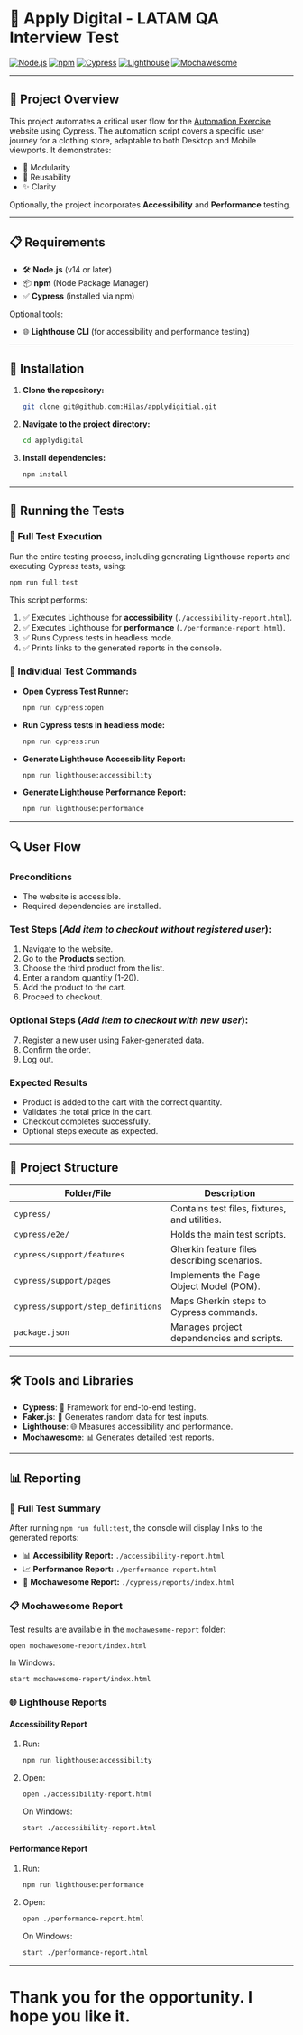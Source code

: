 # 🚀 Apply Digital - LATAM QA Interview Test

[![Node.js](https://img.shields.io/badge/Node.js-v14%2B-green)](https://nodejs.org/)
[![npm](https://img.shields.io/badge/npm-latest-blue)](https://www.npmjs.com/)
[![Cypress](https://img.shields.io/badge/Cypress-13.17.0-brightgreen)](https://www.cypress.io/)
[![Lighthouse](https://img.shields.io/badge/Lighthouse-CLI-yellow)](https://developers.google.com/web/tools/lighthouse/)
[![Mochawesome](https://img.shields.io/badge/Mochawesome-7.1.3-orange)](https://www.npmjs.com/package/mochawesome)

---

## 🌟 Project Overview
This project automates a critical user flow for the [Automation Exercise](https://automationexercise.com/) website using Cypress. The automation script covers a specific user journey for a clothing store, adaptable to both Desktop and Mobile viewports. It demonstrates:

- 🧩 Modularity
- 🔄 Reusability
- ✨ Clarity

Optionally, the project incorporates **Accessibility** and **Performance** testing.

---

## 📋 Requirements
- 🛠️ **Node.js** (v14 or later)
- 📦 **npm** (Node Package Manager)
- ✅ **Cypress** (installed via npm)
 
Optional tools:
- 🌐 **Lighthouse CLI** (for accessibility and performance testing)

---

## 🔧 Installation
1. **Clone the repository:**
   ```bash
   git clone git@github.com:Hilas/applydigitial.git
   ```

2. **Navigate to the project directory:**
   ```bash
   cd applydigital
   ```

3. **Install dependencies:**
   ```bash
   npm install
   ```

---

## 🧪 Running the Tests

### 🚀 Full Test Execution
Run the entire testing process, including generating Lighthouse reports and executing Cypress tests, using:
```bash
npm run full:test
```
This script performs:
1. ✅ Executes Lighthouse for **accessibility** (`./accessibility-report.html`).
2. ✅ Executes Lighthouse for **performance** (`./performance-report.html`).
3. ✅ Runs Cypress tests in headless mode.
4. ✅ Prints links to the generated reports in the console.

### 🎯 Individual Test Commands
- **Open Cypress Test Runner:**
   ```bash
   npm run cypress:open
   ```
- **Run Cypress tests in headless mode:**
   ```bash
   npm run cypress:run
   ```
- **Generate Lighthouse Accessibility Report:**
   ```bash
   npm run lighthouse:accessibility
   ```
- **Generate Lighthouse Performance Report:**
   ```bash
   npm run lighthouse:performance
   ```

---

## 🔍 User Flow

### Preconditions
- The website is accessible.
- Required dependencies are installed.

### Test Steps (*Add item to checkout without registered user*):
1. Navigate to the website.
2. Go to the **Products** section.
3. Choose the third product from the list.
4. Enter a random quantity (1-20).
5. Add the product to the cart.
6. Proceed to checkout.

### Optional Steps (*Add item to checkout with new user*):
7. Register a new user using Faker-generated data.
8. Confirm the order.
9. Log out.

### Expected Results
- Product is added to the cart with the correct quantity.
- Validates the total price in the cart.
- Checkout completes successfully.
- Optional steps execute as expected.

---

## 📂 Project Structure

| Folder/File                     | Description                                    |
|--------------------------------|------------------------------------------------|
| `cypress/`                     | Contains test files, fixtures, and utilities. |
| `cypress/e2e/`                 | Holds the main test scripts.                  |
| `cypress/support/features`     | Gherkin feature files describing scenarios.   |
| `cypress/support/pages`        | Implements the Page Object Model (POM).       |
| `cypress/support/step_definitions` | Maps Gherkin steps to Cypress commands.   |
| `package.json`                 | Manages project dependencies and scripts.     |

---

## 🛠️ Tools and Libraries
- **Cypress**: 🧪 Framework for end-to-end testing.
- **Faker.js**: 🎲 Generates random data for test inputs.
- **Lighthouse**: 🌐 Measures accessibility and performance.
- **Mochawesome**: 📊 Generates detailed test reports.

---

## 📊 Reporting

### 🧾 Full Test Summary
After running `npm run full:test`, the console will display links to the generated reports:

- 📊 **Accessibility Report:** `./accessibility-report.html`
- 📈 **Performance Report:** `./performance-report.html`
- 🧪 **Mochawesome Report:** `./cypress/reports/index.html`

### 📋 Mochawesome Report
Test results are available in the `mochawesome-report` folder:
```bash
open mochawesome-report/index.html
```
In Windows:
```bash
start mochawesome-report/index.html
```

### 🌐 Lighthouse Reports

#### Accessibility Report
1. Run:
   ```bash
   npm run lighthouse:accessibility
   ```
2. Open:
   ```bash
   open ./accessibility-report.html
   ```
   On Windows:
   ```bash
   start ./accessibility-report.html
   ```

#### Performance Report
1. Run:
   ```bash
   npm run lighthouse:performance
   ```
2. Open:
   ```bash
   open ./performance-report.html
   ```
   On Windows:
   ```bash
   start ./performance-report.html
   ```

---
# Thank you for the opportunity. I hope you like it.
